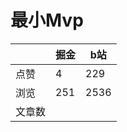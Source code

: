 # 最小Mvp

|        | 掘金 | b站  |
| ------ | ---- | ---- |
| 点赞   | 4    |  229   |
| 浏览   | 251    |  2536    |
| 文章数 |     |     |

